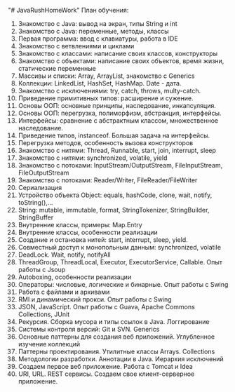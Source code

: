 "# JavaRushHomeWork" 
План обучения:

1.  Знакомство с Java: вывод на экран, типы String и int
2.  Знакомство с Java: переменные, методы, классы
3.  Первая программа: ввод с клавиатуры, работа в IDE
4.  Знакомство с ветвлениями и циклами
5.  Знакомство с классами: написание своих классов, конструкторы
6.  Знакомство с объектами: написание своих объектов, время жизни, статические переменные
7.  Массивы и списки: Array, ArrayList, знакомство с Generics
8.  Коллекции: LinkedList, HashSet, HashMap. Date - дата.
9.  Знакомство с исключениями: try, catch, throws, multy-catch.
10. Приведение примитивных типов: расширение и сужение.
11. Основы ООП: основные принципы, наследование, инкапсуляция.
12. Основы ООП: перегрузка, полиморфизм, абстракция, интерфейсы.
13. Интерфейсы: сравнение с абстрактным классом, множественное наследование.
14. Приведение типов, instanceof. Большая задача на интерфейсы.
15. Перегрузка методов, особенность вызова конструкторов
16. Знакомство с нитями: Thread, Runnable, start, join, interrupt, sleep
17. Знакомство с нитями: synchronized, volatile, yield
18. Знакомство с потоками: InputStream/OutputStream, FileInputStream, FileOutputStream
19. Знакомство с потоками: Reader/Writer, FileReader/FileWriter
20. Сериализация
21. Устройство объекта Object: equals, hashCode, clone, wait, notify, toString(),...
22. String: mutable, immutable, format, StringTokenizer, StringBuilder, StringBuffer
23. Внутренние классы, примеры: Map.Entry
24. Внутренние классы, особенности реализации
25. Создание и остановка нитей: start, interrupt, sleep, yield.
26. Совместный доступ к монопольным данным: synchronized, volatile
27. DeadLock. Wait, notify, notifyAll
28. ThreadGroup, ThreadLocal, Executor, ExecutorService, Callable. Опыт работы с Jsoup
29. Autoboxing, особенности реализации
30. Операторы: числовые, логические и бинарные. Опыт работы с Swing
31. Работа с файлами и архивами
32. RMI и динамический прокси. Опыт работы с Swing
33. JSON, JavaScript. Опыт работы с Guava, Apache Commons Collections, JUnit
34. Рекурсия. Сборка мусора и типы ссылок в Java. Логгирование
35. Системы контроля версий: Git и SVN. Generics
36. Основные паттерны для создания веб приложений. Углубленное изучение коллекций
37. Паттерны проектирования. Утилитные классы Arrays. Collections
38. Методологии разработки. Аннотации в Java. Иерархия исключений
39. Создаем первое веб приложение. Работа с Tomcat и Idea
40. URI, URL. REST сервисы. Создаем свое клиент-серверное приложение.
